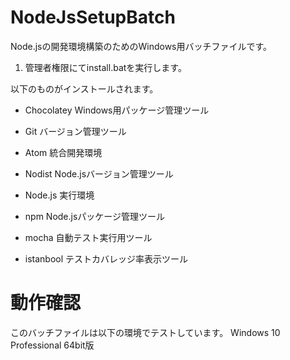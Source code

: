 # NodeJsSetupBatch
Node.jsの開発環境構築のためのWindows用バッチファイルです。

1. 管理者権限にてinstall.batを実行します。

以下のものがインストールされます。

- Chocolatey
Windows用パッケージ管理ツール

- Git
バージョン管理ツール

- Atom
統合開発環境

- Nodist
Node.jsバージョン管理ツール

- Node.js
実行環境

- npm
Node.jsパッケージ管理ツール

- mocha
自動テスト実行用ツール

- istanbool
テストカバレッジ率表示ツール

# 動作確認

このバッチファイルは以下の環境でテストしています。
Windows 10 Professional 64bit版
